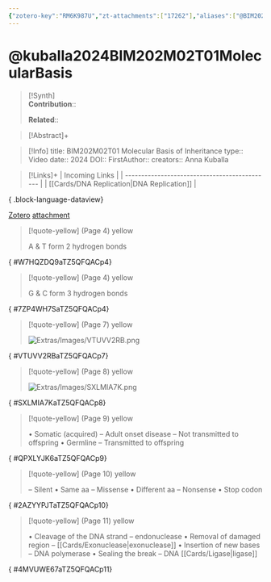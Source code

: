 ```yaml
---
{"zotero-key":"RM6K987U","zt-attachments":["17262"],"aliases":["@BIM202M02T01 Molecular Basis of Inheritance"],"keywords":null,"FirstAuthor":"[[ Anna Kuballa]]","tags":["source/video","Uni/BIM202"],"dg-publish":true,"permalink":"/sources/video/kuballa2024-bim-202-m02-t01-molecular-basis/","dgPassFrontmatter":true}
---
```


# @kuballa2024BIM202M02T01MolecularBasis

>[!Synth]  
>**Contribution**::  
>  
>**Related**:: 
>  

> [!Abstract]+
> 

> [!Info]
> title: BIM202M02T01 Molecular Basis of Inheritance
> type:: Video 
> date:: 2024
> DOI:: 
> FirstAuthor:: 
> creators:: Anna Kuballa

> [!Links]+
>  | Incoming Links                                |
> | --------------------------------------------- |
> | [[Cards/DNA Replication\|DNA Replication]] |
> 
{ .block-language-dataview}


[Zotero](zotero://select/library/items/RM6K987U) [attachment](<file:///Users/nathanmaxwell/Zotero/storage/TZ5QFQAC/Kuballa%20-%202024%20-%20BIM202M02T01%20Molecular%20Basis%20of%20Inheritance.pdf>)

> [!quote-yellow] (Page 4) yellow
> 
> A & T form 2 hydrogen bonds
>
{ #W7HQZDQ9aTZ5QFQACp4}


> [!quote-yellow] (Page 4) yellow
> 
> G & C form 3 hydrogen bonds
>
{ #7ZP4WH7SaTZ5QFQACp4}


> [!quote-yellow] (Page 7) yellow
> 
> ![Extras/Images/VTUVV2RB.png](/img/user/Extras/Images/VTUVV2RB.png)
>
{ #VTUVV2RBaTZ5QFQACp7}


> [!quote-yellow] (Page 8) yellow
> 
> ![Extras/Images/SXLMIA7K.png](/img/user/Extras/Images/SXLMIA7K.png)
>
{ #SXLMIA7KaTZ5QFQACp8}


> [!quote-yellow] (Page 9) yellow
> 
> • Somatic (acquired)  – Adult onset disease  – Not transmitted to offspring  • Germline  – Transmitted to offspring
>
{ #QPXLYJK6aTZ5QFQACp9}


> [!quote-yellow] (Page 10) yellow
> 
> – Silent  • Same aa  – Missense  • Different aa  – Nonsense  • Stop codon
>
{ #2AZYYPJTaTZ5QFQACp10}


> [!quote-yellow] (Page 11) yellow
> 
> • Cleavage of the DNA strand  – endonuclease  • Removal of damaged region  – [[Cards/Exonuclease\|exonuclease]]  • Insertion of new bases  – DNA polymerase  • Sealing the break  – DNA [[Cards/Ligase\|ligase]]
>
{ #4MVUWE67aTZ5QFQACp11}

